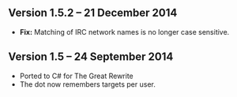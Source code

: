 Version 1.5.2 – 21 December 2014
--------------------------------

* **Fix:** Matching of IRC network names is no longer case sensitive.

Version 1.5 – 24 September 2014
-------------------------------

* Ported to C# for The Great Rewrite
* The dot now remembers targets per user.
